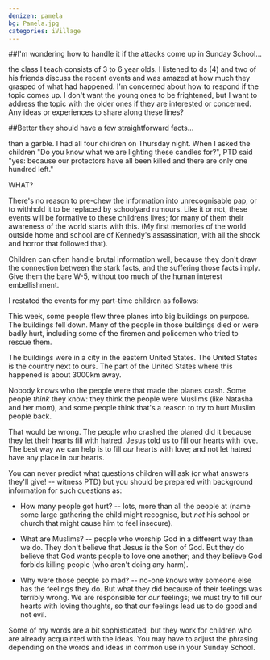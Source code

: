 ```yaml
---
denizen: pamela
bg: Pamela.jpg
categories: iVillage
---
```


##I'm wondering how to handle it if the attacks come up in Sunday School...

the class I teach consists of 3 to 6 year olds. I listened to ds (4) and two of his friends discuss the recent events and was amazed at how much they grasped of what had happened. I'm concerned about how to respond if the topic comes up. I don't want the young ones to be frightened, but I want to address the topic with the older ones if they are interested or concerned. Any ideas or experiences to share along these lines? 

##Better they should have a few straightforward facts...

than a garble. I had all four children on Thursday night. When I asked the children "Do 
you know what we are lighting these candles for?", PTD said "yes: because our protectors 
have all been killed and there are only one hundred left."

WHAT?

There's no reason to pre-chew the information into unrecognisable pap, or to withhold it 
to be replaced by schoolyard rumours. Like it or not, these events will be formative to 
these childrens lives; for many of them their awareness of the world starts with this. 
(My first memories of the world outside home and school are of Kennedy's assassination, 
with all the shock and horror that followed that).

Children can often handle brutal information well, because they don't draw the connection 
between the stark facts, and the suffering those facts imply. Give them the bare W-5, 
without too much of the human interest embellishment.

I restated the events for my part-time children as follows:

This week, some people flew three planes into big buildings on purpose. The buildings fell 
down. Many of the people in those buildings died or were badly hurt, including some of the 
firemen and policemen who tried to rescue them.

The buildings were in a city in the eastern United States. The United States is the 
country next to ours. The part of the United States where this happened is about 3000km 
away.

Nobody knows who the people were that made the planes crash. Some people *think* they 
know: they think the people were Muslims (like Natasha and her mom), and some people think 
that's a reason to try to hurt Muslim people back.

That would be wrong. The people who crashed the planed did it because they let their hearts 
fill with hatred. Jesus told us to fill our hearts with love. The best way we can help is 
to fill *our* hearts with love; and not let hatred have any place in our hearts. 

You can never predict what questions children will ask (or what answers they'll give! -- 
witness PTD) but you should be prepared with background information for such questions as:

 - How many people got hurt? -- lots, more than all the
   people at (name some large gathering the child might 
   recognise, but *not* his school or church that might 
   cause him to feel insecure).

 - What are Muslims? -- people who worship God in a 
   different way than we do. They don't believe that Jesus
   is the Son of God. But they do believe that God wants
   people to love one another; and they believe God forbids
   killing people (who aren't doing any harm). 

 - Why were those people so mad? -- no-one knows why someone
   else has the feelings they do. But what they did because
   of their feelings was terribly wrong. We are responsible
   for *our* feelings; we must try to fill our hearts with
   loving thoughts, so that our feelings lead us to do good
   and not evil.

Some of my words are a bit sophisticated, but they work for children who are already acquainted with the ideas. You may have to adjust the phrasing depending on the words and ideas in common use in your Sunday School.


